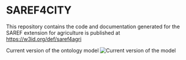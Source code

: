 # SAREF4CITY
This repository contains the code and documentation generated for the SAREF extension for agriculture is published at https://w3id.org/def/saref4agri


Current version of the ontology model
![Current version of the model](https://github.com/mariapoveda/saref-ext/blob/master/OnToology/SAREF4CITY/ontology/saref4agri.ttl/documentation/resources/images/saref4agri.png "SAREF4AGRI model")
